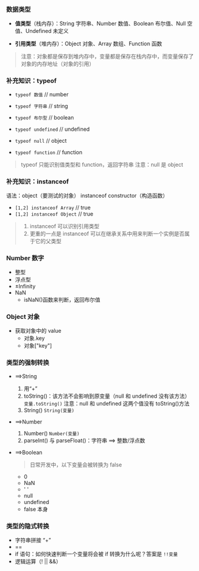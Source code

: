 ### 数据类型

- **值类型**（栈内存）：String 字符串、Number 数值、Boolean 布尔值、Null 空值、Undefined 未定义

- **引用类型**（堆内存）：Object 对象、Array 数组、Function 函数

> 注意：对象都是保存到堆内存中，变量都是保存在栈内存中，而变量保存了对象的内存地址（对象的引用）

### 补充知识：typeof

- `typeof 数值` // number

- `typeof 字符串` // string

- `typeof 布尔型` // boolean

- `typeof undefined` // undefined

- `typeof null` // object

- `typeof function` // function

> typeof 只能识别值类型和 function，返回字符串
> 注意：null 是 object

### 补充知识：instanceof

语法：object（要测试的对象） instanceof constructor（构造函数）

- `[1,2] instanceof Array` // true
- `[1,2] instanceof Object` // true

> 1. instanceof 可以识别引用类型
> 2. 更重的一点是 instanceof 可以在继承关系中用来判断一个实例是否属于它的父类型

### Number 数字

- 整型
- 浮点型
- ±Infinity
- NaN
  - isNaN()函数来判断，返回布尔值

### Object 对象

- 获取对象中的 value
  - 对象.key
  - 对象["key"]

### 类型的强制转换

- ==>String

  1. 用“+”
  2. toString()：该方法不会影响到原变量（null 和 undefined 没有该方法）
     `变量.toString()`
     注意：null 和 undefined 这两个值没有 toString()方法
  3. String()
     `String(变量)`

- ==>Number

  1. Number()
     `Number(变量)`
  2. parseInt() 与 parseFloat()：字符串 ==> 整数/浮点数

- ==>Boolean

  > 日常开发中，以下变量会被转换为 false

  - 0
  - NaN
  - ' '
  - null
  - undefined
  - false 本身

### 类型的隐式转换

- 字符串拼接 “+”
- ==
- if 语句：如何快速判断一个变量将会被 if 转换为什么呢？答案是 `!!变量`
- 逻辑运算（! || &&）
